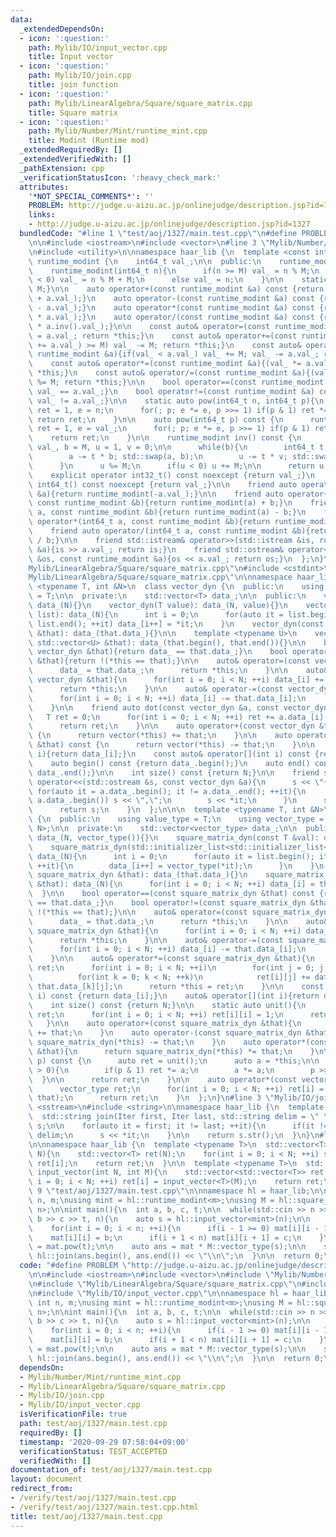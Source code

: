 ```yaml
---
data:
  _extendedDependsOn:
  - icon: ':question:'
    path: Mylib/IO/input_vector.cpp
    title: Input vector
  - icon: ':question:'
    path: Mylib/IO/join.cpp
    title: join function
  - icon: ':question:'
    path: Mylib/LinearAlgebra/Square/square_matrix.cpp
    title: Square matrix
  - icon: ':question:'
    path: Mylib/Number/Mint/runtime_mint.cpp
    title: Modint (Runtime mod)
  _extendedRequiredBy: []
  _extendedVerifiedWith: []
  _pathExtension: cpp
  _verificationStatusIcon: ':heavy_check_mark:'
  attributes:
    '*NOT_SPECIAL_COMMENTS*': ''
    PROBLEM: http://judge.u-aizu.ac.jp/onlinejudge/description.jsp?id=1327
    links:
    - http://judge.u-aizu.ac.jp/onlinejudge/description.jsp?id=1327
  bundledCode: "#line 1 \"test/aoj/1327/main.test.cpp\"\n#define PROBLEM \"http://judge.u-aizu.ac.jp/onlinejudge/description.jsp?id=1327\"\
    \n\n#include <iostream>\n#include <vector>\n#line 3 \"Mylib/Number/Mint/runtime_mint.cpp\"\
    \n#include <utility>\n\nnamespace haar_lib {\n  template <const int &M>\n  class\
    \ runtime_modint {\n    int64_t val_;\n\n  public:\n    runtime_modint(): val_(0){}\n\
    \    runtime_modint(int64_t n){\n      if(n >= M) val_ = n % M;\n      else if(n\
    \ < 0) val_ = n % M + M;\n      else val_ = n;\n    }\n\n    static auto mod(){return\
    \ M;}\n\n    auto operator+(const runtime_modint &a) const {return runtime_modint(val_\
    \ + a.val_);}\n    auto operator-(const runtime_modint &a) const {return runtime_modint(val_\
    \ - a.val_);}\n    auto operator*(const runtime_modint &a) const {return runtime_modint(val_\
    \ * a.val_);}\n    auto operator/(const runtime_modint &a) const {return runtime_modint(val_\
    \ * a.inv().val_);}\n\n    const auto& operator=(const runtime_modint &a){val_\
    \ = a.val_; return *this;}\n    const auto& operator+=(const runtime_modint &a){if((val_\
    \ += a.val_) >= M) val_ -= M; return *this;}\n    const auto& operator-=(const\
    \ runtime_modint &a){if(val_ < a.val_) val_ += M; val_ -= a.val_; return *this;}\n\
    \    const auto& operator*=(const runtime_modint &a){(val_ *= a.val_) %= M; return\
    \ *this;}\n    const auto& operator/=(const runtime_modint &a){(val_ *= a.inv().val_)\
    \ %= M; return *this;}\n\n    bool operator==(const runtime_modint &a) const {return\
    \ val_ == a.val_;}\n    bool operator!=(const runtime_modint &a) const {return\
    \ val_ != a.val_;}\n\n    static auto pow(int64_t n, int64_t p){\n      runtime_modint\
    \ ret = 1, e = n;\n      for(; p; e *= e, p >>= 1) if(p & 1) ret *= e;\n     \
    \ return ret;\n    }\n\n    auto pow(int64_t p) const {\n      runtime_modint\
    \ ret = 1, e = val_;\n      for(; p; e *= e, p >>= 1) if(p & 1) ret *= e;\n  \
    \    return ret;\n    }\n\n    runtime_modint inv() const {\n      int64_t a =\
    \ val_, b = M, u = 1, v = 0;\n\n      while(b){\n        int64_t t = a / b;\n\
    \        a -= t * b; std::swap(a, b);\n        u -= t * v; std::swap(u, v);\n\
    \      }\n      u %= M;\n      if(u < 0) u += M;\n\n      return u;\n    }\n\n\
    \    explicit operator int32_t() const noexcept {return val_;}\n    explicit operator\
    \ int64_t() const noexcept {return val_;}\n\n    friend auto operator-(const runtime_modint\
    \ &a){return runtime_modint(-a.val_);}\n\n    friend auto operator+(int64_t a,\
    \ const runtime_modint &b){return runtime_modint(a) + b;}\n    friend auto operator-(int64_t\
    \ a, const runtime_modint &b){return runtime_modint(a) - b;}\n    friend auto\
    \ operator*(int64_t a, const runtime_modint &b){return runtime_modint(a) * b;}\n\
    \    friend auto operator/(int64_t a, const runtime_modint &b){return runtime_modint(a)\
    \ / b;}\n\n    friend std::istream& operator>>(std::istream &is, runtime_modint\
    \ &a){is >> a.val_; return is;}\n    friend std::ostream& operator<<(std::ostream\
    \ &os, const runtime_modint &a){os << a.val_; return os;}\n  };\n}\n#line 4 \"\
    Mylib/LinearAlgebra/Square/square_matrix.cpp\"\n#include <cstdint>\n#line 6 \"\
    Mylib/LinearAlgebra/Square/square_matrix.cpp\"\n\nnamespace haar_lib {\n  template\
    \ <typename T, int &N>\n  class vector_dyn {\n  public:\n    using value_type\
    \ = T;\n\n  private:\n    std::vector<T> data_;\n\n  public:\n    vector_dyn():\
    \ data_(N){}\n    vector_dyn(T value): data_(N, value){}\n    vector_dyn(std::initializer_list<T>\
    \ list): data_(N){\n      int i = 0;\n      for(auto it = list.begin(); it !=\
    \ list.end(); ++it) data_[i++] = *it;\n    }\n    vector_dyn(const vector_dyn\
    \ &that): data_(that.data_){}\n\n    template <typename U>\n    vector_dyn(const\
    \ std::vector<U> &that): data_(that.begin(), that.end()){}\n\n    bool operator==(const\
    \ vector_dyn &that){return data_ == that.data_;}\n    bool operator!=(const vector_dyn\
    \ &that){return !(*this == that);}\n\n    auto& operator=(const vector_dyn &that){\n\
    \      data_ = that.data_;\n      return *this;\n    }\n\n    auto& operator+=(const\
    \ vector_dyn &that){\n      for(int i = 0; i < N; ++i) data_[i] += that.data_[i];\n\
    \      return *this;\n    }\n\n    auto& operator-=(const vector_dyn &that){\n\
    \      for(int i = 0; i < N; ++i) data_[i] -= that.data_[i];\n      return *this;\n\
    \    }\n\n    friend auto dot(const vector_dyn &a, const vector_dyn &b){\n   \
    \   T ret = 0;\n      for(int i = 0; i < N; ++i) ret += a.data_[i] * b.data_[i];\n\
    \      return ret;\n    }\n\n    auto operator+(const vector_dyn &that) const\
    \ {\n      return vector(*this) += that;\n    }\n\n    auto operator-(const vector_dyn\
    \ &that) const {\n      return vector(*this) -= that;\n    }\n\n    auto& operator[](int\
    \ i){return data_[i];}\n    const auto& operator[](int i) const {return data_[i];}\n\
    \    auto begin() const {return data_.begin();}\n    auto end() const {return\
    \ data_.end();}\n\n    int size() const {return N;}\n\n    friend std::ostream&\
    \ operator<<(std::ostream &s, const vector_dyn &a){\n      s << \"{\";\n     \
    \ for(auto it = a.data_.begin(); it != a.data_.end(); ++it){\n        if(it !=\
    \ a.data_.begin()) s << \",\";\n        s << *it;\n      }\n      s << \"}\";\n\
    \      return s;\n    }\n  };\n\n\n  template <typename T, int &N>\n  class square_matrix_dyn\
    \ {\n  public:\n    using value_type = T;\n    using vector_type = vector_dyn<T,\
    \ N>;\n\n  private:\n    std::vector<vector_type> data_;\n\n  public:\n    square_matrix_dyn():\
    \ data_(N, vector_type()){}\n    square_matrix_dyn(const T &val): data_(N, vector_type(val)){}\n\
    \    square_matrix_dyn(std::initializer_list<std::initializer_list<T>> list):\
    \ data_(N){\n      int i = 0;\n      for(auto it = list.begin(); it != list.end();\
    \ ++it){\n        data_[i++] = vector_type(*it);\n      }\n    }\n    square_matrix_dyn(const\
    \ square_matrix_dyn &that): data_(that.data_){}\n    square_matrix_dyn(const std::vector<std::vector<T>>\
    \ &that): data_(N){\n      for(int i = 0; i < N; ++i) data_[i] = that[i];\n  \
    \  }\n\n    bool operator==(const square_matrix_dyn &that) const {return data_\
    \ == that.data_;}\n    bool operator!=(const square_matrix_dyn &that) const {return\
    \ !(*this == that);}\n\n    auto& operator=(const square_matrix_dyn &that){\n\
    \      data_ = that.data_;\n      return *this;\n    }\n\n    auto& operator+=(const\
    \ square_matrix_dyn &that){\n      for(int i = 0; i < N; ++i) data_[i] += that.data_[i];\n\
    \      return *this;\n    }\n\n    auto& operator-=(const square_matrix_dyn &that){\n\
    \      for(int i = 0; i < N; ++i) data_[i] -= that.data_[i];\n      return *this;\n\
    \    }\n\n    auto& operator*=(const square_matrix_dyn &that){\n      square_matrix_dyn\
    \ ret;\n      for(int i = 0; i < N; ++i)\n        for(int j = 0; j < N; ++j)\n\
    \          for(int k = 0; k < N; ++k)\n            ret[i][j] += data_[i][k] *\
    \ that.data_[k][j];\n      return *this = ret;\n    }\n\n    const auto& operator[](int\
    \ i) const {return data_[i];}\n    auto& operator[](int i){return data_[i];}\n\
    \    int size() const {return N;}\n\n    static auto unit(){\n      square_matrix_dyn\
    \ ret;\n      for(int i = 0; i < N; ++i) ret[i][i] = 1;\n      return ret;\n \
    \   }\n\n    auto operator+(const square_matrix_dyn &that){\n      return square_matrix_dyn(*this)\
    \ += that;\n    }\n    auto operator-(const square_matrix_dyn &that){\n      return\
    \ square_matrix_dyn(*this) -= that;\n    }\n    auto operator*(const square_matrix_dyn\
    \ &that){\n      return square_matrix_dyn(*this) *= that;\n    }\n\n    auto pow(uint64_t\
    \ p) const {\n      auto ret = unit();\n      auto a = *this;\n\n      while(p\
    \ > 0){\n        if(p & 1) ret *= a;\n        a *= a;\n        p >>= 1;\n    \
    \  }\n\n      return ret;\n    }\n\n    auto operator*(const vector_type &that){\n\
    \      vector_type ret;\n      for(int i = 0; i < N; ++i) ret[i] = dot(data_[i],\
    \ that);\n      return ret;\n    }\n  };\n}\n#line 3 \"Mylib/IO/join.cpp\"\n#include\
    \ <sstream>\n#include <string>\n\nnamespace haar_lib {\n  template <typename Iter>\n\
    \  std::string join(Iter first, Iter last, std::string delim = \" \"){\n    std::stringstream\
    \ s;\n\n    for(auto it = first; it != last; ++it){\n      if(it != first) s <<\
    \ delim;\n      s << *it;\n    }\n\n    return s.str();\n  }\n}\n#line 4 \"Mylib/IO/input_vector.cpp\"\
    \n\nnamespace haar_lib {\n  template <typename T>\n  std::vector<T> input_vector(int\
    \ N){\n    std::vector<T> ret(N);\n    for(int i = 0; i < N; ++i) std::cin >>\
    \ ret[i];\n    return ret;\n  }\n\n  template <typename T>\n  std::vector<std::vector<T>>\
    \ input_vector(int N, int M){\n    std::vector<std::vector<T>> ret(N);\n    for(int\
    \ i = 0; i < N; ++i) ret[i] = input_vector<T>(M);\n    return ret;\n  }\n}\n#line\
    \ 9 \"test/aoj/1327/main.test.cpp\"\n\nnamespace hl = haar_lib;\n\nstatic int\
    \ n, m;\nusing mint = hl::runtime_modint<m>;\nusing M = hl::square_matrix_dyn<mint,\
    \ n>;\n\nint main(){\n  int a, b, c, t;\n\n  while(std::cin >> n >> m >> a >>\
    \ b >> c >> t, n){\n    auto s = hl::input_vector<mint>(n);\n\n    M mat;\n\n\
    \    for(int i = 0; i < n; ++i){\n      if(i - 1 >= 0) mat[i][i - 1] = a;\n  \
    \    mat[i][i] = b;\n      if(i + 1 < n) mat[i][i + 1] = c;\n    }\n\n    mat\
    \ = mat.pow(t);\n\n    auto ans = mat * M::vector_type(s);\n\n    std::cout <<\
    \ hl::join(ans.begin(), ans.end()) << \"\\n\";\n  }\n\n  return 0;\n}\n"
  code: "#define PROBLEM \"http://judge.u-aizu.ac.jp/onlinejudge/description.jsp?id=1327\"\
    \n\n#include <iostream>\n#include <vector>\n#include \"Mylib/Number/Mint/runtime_mint.cpp\"\
    \n#include \"Mylib/LinearAlgebra/Square/square_matrix.cpp\"\n#include \"Mylib/IO/join.cpp\"\
    \n#include \"Mylib/IO/input_vector.cpp\"\n\nnamespace hl = haar_lib;\n\nstatic\
    \ int n, m;\nusing mint = hl::runtime_modint<m>;\nusing M = hl::square_matrix_dyn<mint,\
    \ n>;\n\nint main(){\n  int a, b, c, t;\n\n  while(std::cin >> n >> m >> a >>\
    \ b >> c >> t, n){\n    auto s = hl::input_vector<mint>(n);\n\n    M mat;\n\n\
    \    for(int i = 0; i < n; ++i){\n      if(i - 1 >= 0) mat[i][i - 1] = a;\n  \
    \    mat[i][i] = b;\n      if(i + 1 < n) mat[i][i + 1] = c;\n    }\n\n    mat\
    \ = mat.pow(t);\n\n    auto ans = mat * M::vector_type(s);\n\n    std::cout <<\
    \ hl::join(ans.begin(), ans.end()) << \"\\n\";\n  }\n\n  return 0;\n}\n"
  dependsOn:
  - Mylib/Number/Mint/runtime_mint.cpp
  - Mylib/LinearAlgebra/Square/square_matrix.cpp
  - Mylib/IO/join.cpp
  - Mylib/IO/input_vector.cpp
  isVerificationFile: true
  path: test/aoj/1327/main.test.cpp
  requiredBy: []
  timestamp: '2020-09-29 07:58:04+09:00'
  verificationStatus: TEST_ACCEPTED
  verifiedWith: []
documentation_of: test/aoj/1327/main.test.cpp
layout: document
redirect_from:
- /verify/test/aoj/1327/main.test.cpp
- /verify/test/aoj/1327/main.test.cpp.html
title: test/aoj/1327/main.test.cpp
---
```


